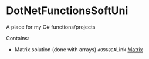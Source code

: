 # DotNetFunctionsSoftUni
 A place for my C# functions/projects

Contains:
 - Matrix solution (done with arrays) `#0969DA`Link [Matrix]([https://pages.github.com/](https://github.com/NikoolayLoL/DotNetFunctionsSoftUni/tree/main/DimentionalArrays))
